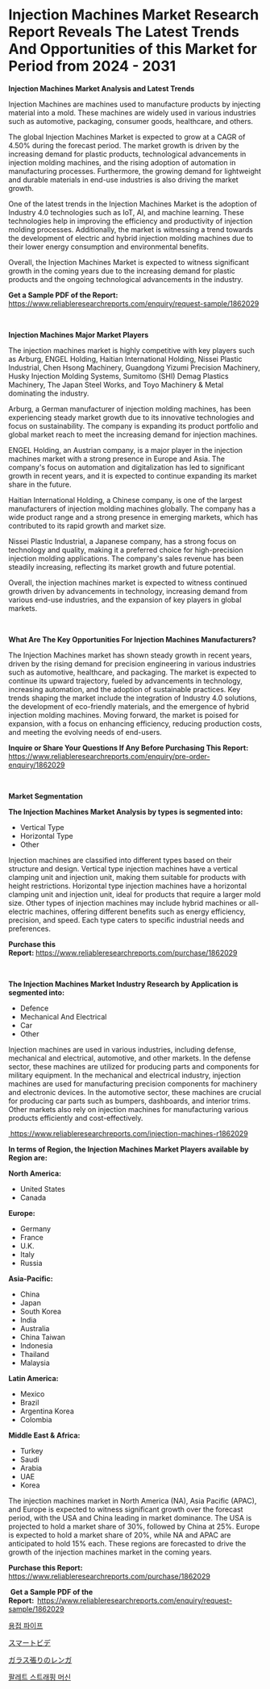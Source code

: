 <p><h1>Injection Machines Market Research Report Reveals The Latest Trends And Opportunities of this Market for Period from 2024 - 2031</h1></p><p><strong>Injection Machines Market Analysis and Latest Trends</strong></p>
<p><p>Injection Machines are machines used to manufacture products by injecting material into a mold. These machines are widely used in various industries such as automotive, packaging, consumer goods, healthcare, and others.</p><p>The global Injection Machines Market is expected to grow at a CAGR of 4.50% during the forecast period. The market growth is driven by the increasing demand for plastic products, technological advancements in injection molding machines, and the rising adoption of automation in manufacturing processes. Furthermore, the growing demand for lightweight and durable materials in end-use industries is also driving the market growth.</p><p>One of the latest trends in the Injection Machines Market is the adoption of Industry 4.0 technologies such as IoT, AI, and machine learning. These technologies help in improving the efficiency and productivity of injection molding processes. Additionally, the market is witnessing a trend towards the development of electric and hybrid injection molding machines due to their lower energy consumption and environmental benefits.</p><p>Overall, the Injection Machines Market is expected to witness significant growth in the coming years due to the increasing demand for plastic products and the ongoing technological advancements in the industry.</p></p>
<p><strong>Get a Sample PDF of the Report:&nbsp;</strong> <a href="https://www.reliableresearchreports.com/enquiry/request-sample/1862029">https://www.reliableresearchreports.com/enquiry/request-sample/1862029</a></p>
<p>&nbsp;</p>
<p><strong>Injection Machines Major Market Players</strong></p>
<p><p>The injection machines market is highly competitive with key players such as Arburg, ENGEL Holding, Haitian International Holding, Nissei Plastic Industrial, Chen Hsong Machinery, Guangdong Yizumi Precision Machinery, Husky Injection Molding Systems, Sumitomo (SHI) Demag Plastics Machinery, The Japan Steel Works, and Toyo Machinery & Metal dominating the industry.</p><p>Arburg, a German manufacturer of injection molding machines, has been experiencing steady market growth due to its innovative technologies and focus on sustainability. The company is expanding its product portfolio and global market reach to meet the increasing demand for injection machines.</p><p>ENGEL Holding, an Austrian company, is a major player in the injection machines market with a strong presence in Europe and Asia. The company's focus on automation and digitalization has led to significant growth in recent years, and it is expected to continue expanding its market share in the future.</p><p>Haitian International Holding, a Chinese company, is one of the largest manufacturers of injection molding machines globally. The company has a wide product range and a strong presence in emerging markets, which has contributed to its rapid growth and market size.</p><p>Nissei Plastic Industrial, a Japanese company, has a strong focus on technology and quality, making it a preferred choice for high-precision injection molding applications. The company's sales revenue has been steadily increasing, reflecting its market growth and future potential.</p><p>Overall, the injection machines market is expected to witness continued growth driven by advancements in technology, increasing demand from various end-use industries, and the expansion of key players in global markets.</p></p>
<p>&nbsp;</p>
<p><strong>What Are The Key Opportunities For Injection Machines Manufacturers?</strong></p>
<p><p>The Injection Machines market has shown steady growth in recent years, driven by the rising demand for precision engineering in various industries such as automotive, healthcare, and packaging. The market is expected to continue its upward trajectory, fueled by advancements in technology, increasing automation, and the adoption of sustainable practices. Key trends shaping the market include the integration of Industry 4.0 solutions, the development of eco-friendly materials, and the emergence of hybrid injection molding machines. Moving forward, the market is poised for expansion, with a focus on enhancing efficiency, reducing production costs, and meeting the evolving needs of end-users.</p></p>
<p><strong>Inquire or Share Your Questions If Any Before Purchasing This Report:</strong> <a href="https://www.reliableresearchreports.com/enquiry/pre-order-enquiry/1862029">https://www.reliableresearchreports.com/enquiry/pre-order-enquiry/1862029</a></p>
<p>&nbsp;</p>
<p><strong>Market Segmentation</strong></p>
<p><strong>The Injection Machines Market Analysis by types is segmented into:</strong></p>
<p><ul><li>Vertical Type</li><li>Horizontal Type</li><li>Other</li></ul></p>
<p><p>Injection machines are classified into different types based on their structure and design. Vertical type injection machines have a vertical clamping unit and injection unit, making them suitable for products with height restrictions. Horizontal type injection machines have a horizontal clamping unit and injection unit, ideal for products that require a larger mold size. Other types of injection machines may include hybrid machines or all-electric machines, offering different benefits such as energy efficiency, precision, and speed. Each type caters to specific industrial needs and preferences.</p></p>
<p><strong>Purchase this Report:&nbsp;</strong><a href="https://www.reliableresearchreports.com/purchase/1862029">https://www.reliableresearchreports.com/purchase/1862029</a></p>
<p>&nbsp;</p>
<p><strong>The Injection Machines Market Industry Research by Application is segmented into:</strong></p>
<p><ul><li>Defence</li><li>Mechanical And Electrical</li><li>Car</li><li>Other</li></ul></p>
<p><p>Injection machines are used in various industries, including defense, mechanical and electrical, automotive, and other markets. In the defense sector, these machines are utilized for producing parts and components for military equipment. In the mechanical and electrical industry, injection machines are used for manufacturing precision components for machinery and electronic devices. In the automotive sector, these machines are crucial for producing car parts such as bumpers, dashboards, and interior trims. Other markets also rely on injection machines for manufacturing various products efficiently and cost-effectively.</p></p>
<p><a href="https://www.reliableresearchreports.com/injection-machines-r1862029">&nbsp;https://www.reliableresearchreports.com/injection-machines-r1862029</a></p>
<p><strong>In terms of Region, the Injection Machines Market Players available by Region are:</strong></p>
<p>
    <p> <strong> North America: </strong>
        <ul>
            <li>United States</li>
            <li>Canada</li>
        </ul>
        </p> 
    <p> <strong> Europe: </strong>
        <ul>
            <li>Germany</li>
            <li>France</li>
            <li>U.K.</li>
            <li>Italy</li>
            <li>Russia</li>
        </ul>
        </p> 
    <p> <strong> Asia-Pacific: </strong>
        <ul>
            <li>China</li>
            <li>Japan</li>
            <li>South Korea</li>
            <li>India</li>
            <li>Australia</li>
            <li>China Taiwan</li>
            <li>Indonesia</li>
            <li>Thailand</li>
            <li>Malaysia</li>
        </ul>
        </p> 
    <p> <strong> Latin America: </strong>
        <ul>
            <li>Mexico</li>
            <li>Brazil</li>
            <li>Argentina Korea</li>
            <li>Colombia</li>
        </ul>
        </p> 
    <p> <strong> Middle East & Africa: </strong>
        <ul>
            <li>Turkey</li>
            <li>Saudi</li>
            <li>Arabia</li>
            <li>UAE</li>
            <li>Korea</li>
        </ul>
    </p>
    </p>
<p><p>The injection machines market in North America (NA), Asia Pacific (APAC), and Europe is expected to witness significant growth over the forecast period, with the USA and China leading in market dominance. The USA is projected to hold a market share of 30%, followed by China at 25%. Europe is expected to hold a market share of 20%, while NA and APAC are anticipated to hold 15% each. These regions are forecasted to drive the growth of the injection machines market in the coming years.</p></p>
<p><strong>Purchase this Report: </strong><a href="https://www.reliableresearchreports.com/purchase/1862029">https://www.reliableresearchreports.com/purchase/1862029</a></p>
<p>&nbsp;<strong>Get a Sample PDF of the Report:&nbsp;&nbsp;</strong><a href="https://www.reliableresearchreports.com/enquiry/request-sample/1862029">https://www.reliableresearchreports.com/enquiry/request-sample/1862029</a></p>
<p><strong></strong></p>
<p><p><a href="https://medium.com/@ralphyjames/2024%EB%85%84%EB%B6%80%ED%84%B0-2031%EB%85%84%EA%B9%8C%EC%A7%80-%EA%B8%B0%EA%B0%84%EC%97%90-%EB%8C%80%ED%95%9C-%EC%9A%A9%EC%A0%91-%EA%B0%9C%EC%9D%B8-%EB%B3%B4%ED%98%B8-%EC%9E%A5%EB%B9%84-%EC%8B%9C%EC%9E%A5-%EB%8F%99%ED%96%A5%EA%B3%BC-%EC%8B%9C%EC%9E%A5-%EB%B6%84%EC%84%9D%EC%9D%84-%EC%98%88%EC%B8%A1%ED%95%A9%EB%8B%88%EB%8B%A4-bde17269d5cc">용접 파이프</a></p><p><a href="https://medium.com/@carolynsparkly/%E6%AC%A1%E3%81%AE%E6%96%87%E7%AB%A0%E3%82%92%E6%97%A5%E6%9C%AC%E8%AA%9E%E3%81%AB%E7%BF%BB%E8%A8%B3%E3%81%97%E3%81%A6%E3%81%8F%E3%81%A0%E3%81%95%E3%81%84-%E3%83%87%E3%82%B3%E3%83%BC%E3%83%87%E3%82%A3%E3%83%B3%E3%82%B0-%E3%82%B9%E3%83%9E%E3%83%BC%E3%83%88%E3%83%93%E3%83%87-%E3%83%9E%E3%83%BC%E3%82%B1%E3%83%83%E3%83%88-%E3%83%A1%E3%83%88%E3%83%AA%E3%83%83%E3%82%AF%E3%82%B9-%E5%B8%82%E5%A0%B4%E3%82%B7%E3%82%A7%E3%82%A2-%E3%83%88%E3%83%AC%E3%83%B3%E3%83%89-%E6%88%90%E9%95%B7%E3%83%91%E3%82%BF%E3%83%BC%E3%83%B3-8768a12bcafd">スマートビデ</a></p><p><a href="https://medium.com/@lauriank/%E7%84%BC%E3%81%8D%E3%83%AC%E3%83%B3%E3%82%AC%E5%B8%82%E5%A0%B4%E3%81%AE%E3%83%88%E3%83%AC%E3%83%B3%E3%83%89%E3%81%A8%E5%B8%82%E5%A0%B4%E5%88%86%E6%9E%90%E3%81%AF-2024%E5%B9%B4%E3%81%8B%E3%82%892031%E5%B9%B4%E3%81%BE%E3%81%A7%E3%81%AE%E4%BA%88%E6%B8%AC%E3%81%95%E3%82%8C%E3%81%A6%E3%81%84%E3%81%BE%E3%81%99-962e20efd961">ガラス張りのレンガ</a></p><p><a href="https://medium.com/@hulk678678/%ED%8C%94%EB%A0%88%ED%8A%B8-%EB%81%88%EA%B8%B0%EA%B3%84-%EC%8B%9C%EC%9E%A5-%EA%B7%9C%EB%AA%A8%EB%8A%94-%EA%B8%80%EB%A1%9C%EB%B2%8C-%EC%82%B0%EC%97%85%EC%97%90%EC%84%9C-%EC%B5%9C%EA%B3%A0%EC%9D%98-%EB%A7%88%EC%BC%80%ED%8C%85-%EC%B1%84%EB%84%90%EC%9D%84-%EB%B3%B4%EC%97%AC%EC%A4%8D%EB%8B%88%EB%8B%A4-dd957224c0ea">팔레트 스트래핑 머신</a></p></p>